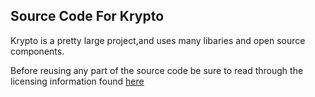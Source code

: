 ## Source Code For Krypto

Krypto is a pretty large project,and uses many libaries and open source components. 

Before reusing any part of the source code be sure to read through the licensing information found [here](https://github.com/jdc20181/Krypto/blob/master/Docs/Licensing.md)

